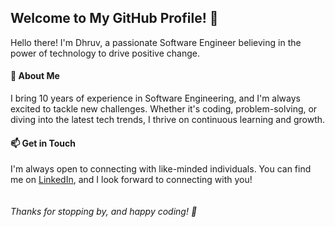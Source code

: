 ## Welcome to My GitHub Profile! 👋

Hello there! I'm Dhruv, a passionate Software Engineer believing in the power of technology to drive positive change.

#### 🚀 About Me
I bring 10 years of experience in Software Engineering, and I'm always excited to tackle new challenges.
Whether it's coding, problem-solving, or diving into the latest tech trends, I thrive on continuous learning and growth.

#### 📫 Get in Touch
I'm always open to connecting with like-minded individuals. You can find me on [LinkedIn](https://www.linkedin.com/in/dhruv-rami/), and I look forward to connecting with you!
<br/><br/><br/>
*Thanks for stopping by, and happy coding! 🚀*
<!--
**dhruvrami/dhruvrami** is a ✨ _special_ ✨ repository because its `README.md` (this file) appears on your GitHub profile.

Here are some ideas to get you started:

- 🔭 I’m currently working on ...
- 🌱 I’m currently learning ...
- 👯 I’m looking to collaborate on ...
- 🤔 I’m looking for help with ...
- 💬 Ask me about ...
- 📫 How to reach me: ...
- 😄 Pronouns: ...
- ⚡ Fun fact: ...
-->
